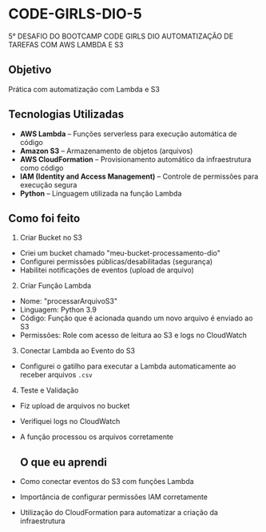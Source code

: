 # CODE-GIRLS-DIO-5
5° DESAFIO DO BOOTCAMP CODE GIRLS DIO
AUTOMATIZAÇÃO DE TAREFAS COM AWS LAMBDA E S3

## Objetivo
Prática com automatização com Lambda e S3

## Tecnologias Utilizadas
- **AWS Lambda** – Funções serverless para execução automática de código
- **Amazon S3** – Armazenamento de objetos (arquivos)
- **AWS CloudFormation** – Provisionamento automático da infraestrutura como código
- **IAM (Identity and Access Management)** – Controle de permissões para execução segura
- **Python** – Linguagem utilizada na função Lambda

## Como foi feito
1. Criar Bucket no S3
- Criei um bucket chamado "meu-bucket-processamento-dio"
- Configurei permissões públicas/desabilitadas (segurança)
- Habilitei notificações de eventos (upload de arquivo)

2. Criar Função Lambda
- Nome: "processarArquivoS3"
- Linguagem: Python 3.9
- Código: Função que é acionada quando um novo arquivo é enviado ao S3
- Permissões: Role com acesso de leitura ao S3 e logs no CloudWatch

3. Conectar Lambda ao Evento do S3
- Configurei o gatilho para executar a Lambda automaticamente ao receber arquivos `.csv`

4. Teste e Validação
- Fiz upload de arquivos no bucket
- Verifiquei logs no CloudWatch
- A função processou os arquivos corretamente

  ## O que eu aprendi
- Como conectar eventos do S3 com funções Lambda
- Importância de configurar permissões IAM corretamente
- Utilização do CloudFormation para automatizar a criação da infraestrutura
